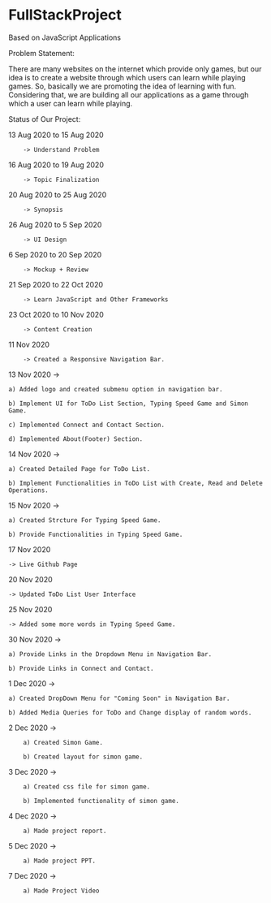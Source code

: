 # FullStackProject
Based on JavaScript Applications

Problem Statement:

There are many websites on the internet which provide only games, but our idea is to
create a website through which users can learn while playing games. So, basically we are
promoting the idea of learning with fun. Considering that, we are building all our
applications as a game through which a user can learn while playing.

Status of Our Project:

13 Aug 2020 to 15 Aug 2020

        -> Understand Problem

16 Aug 2020 to 19 Aug 2020 

        -> Topic Finalization

20 Aug 2020 to 25 Aug 2020

        -> Synopsis

26 Aug 2020 to 5 Sep 2020

        -> UI Design

6 Sep 2020 to 20 Sep 2020 

        -> Mockup + Review

21 Sep 2020 to 22 Oct 2020 

        -> Learn JavaScript and Other Frameworks

23 Oct 2020 to 10 Nov 2020 

        -> Content Creation

11 Nov 2020 

        -> Created a Responsive Navigation Bar.

13 Nov 2020 -> 

    a) Added logo and created submenu option in navigation bar.
    
    b) Implement UI for ToDo List Section, Typing Speed Game and Simon Game.
    
    c) Implemented Connect and Contact Section.
    
    d) Implemented About(Footer) Section.
 
14 Nov 2020 ->

    a) Created Detailed Page for ToDo List.
    
    b) Implement Functionalities in ToDo List with Create, Read and Delete Operations.
    
15 Nov 2020 ->

    a) Created Strcture For Typing Speed Game.
    
    b) Provide Functionalities in Typing Speed Game.
    
17 Nov 2020 

    -> Live Github Page

20 Nov 2020 

    -> Updated ToDo List User Interface

25 Nov 2020 

    -> Added some more words in Typing Speed Game.

30 Nov 2020 -> 

    a) Provide Links in the Dropdown Menu in Navigation Bar.
    
    b) Provide Links in Connect and Contact.
    
1 Dec 2020 ->

    a) Created DropDown Menu for "Coming Soon" in Navigation Bar.
    
    b) Added Media Queries for ToDo and Change display of random words.
    
2 Dec 2020 ->
    
        a) Created Simon Game.
        
        b) Created layout for simon game.

3 Dec 2020 ->
        
        a) Created css file for simon game.
        
        b) Implemented functionality of simon game.
       
4 Dec 2020 ->
        
        a) Made project report.
        
5 Dec 2020 ->
        
        a) Made project PPT.
        
 7 Dec 2020 ->
 
        a) Made Project Video
